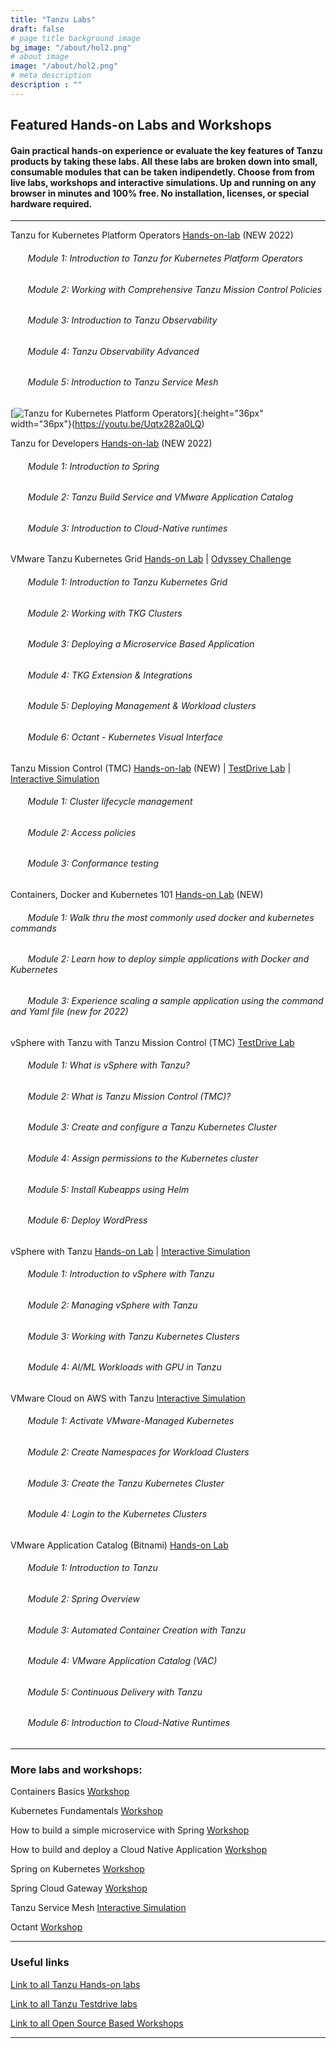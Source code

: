 ```yaml
---
title: "Tanzu Labs"
draft: false
# page title background image
bg_image: "/about/hol2.png"
# about image
image: "/about/hol2.png"
# meta description
description : ""
---
```


## Featured Hands-on Labs and Workshops 
#### Gain practical hands-on experience or evaluate the key features of Tanzu products by taking these labs. All these labs are broken down into small, consumable modules that can be taken indipendetly. Choose from from live labs, workshops and interactive simulations. Up and running on any browser in minutes and 100% free. No installation, licenses, or special hardware required.
---

Tanzu for Kubernetes Platform Operators [Hands-on-lab](https://labs.hol.vmware.com/HOL/catalogs/lab/10414) (NEW 2022)
###### &nbsp;&nbsp;&nbsp;&nbsp;&nbsp;&nbsp; Module 1: Introduction to Tanzu for Kubernetes Platform Operators
###### &nbsp;&nbsp;&nbsp;&nbsp;&nbsp;&nbsp; Module 2:	Working with Comprehensive Tanzu Mission Control Policies
###### &nbsp;&nbsp;&nbsp;&nbsp;&nbsp;&nbsp; Module 3:	Introduction to Tanzu Observability
###### &nbsp;&nbsp;&nbsp;&nbsp;&nbsp;&nbsp; Module 4:	Tanzu Observability Advanced
###### &nbsp;&nbsp;&nbsp;&nbsp;&nbsp;&nbsp; Module 5:	Introduction to Tanzu Service Mesh


[![Tanzu for Kubernetes Platform Operators](https://i.ytimg.com/vi/Uqtx282a0LQ/mqdefault.jpg)]{:height="36px" width="36px"}(https://youtu.be/Uqtx282a0LQ)



Tanzu for Developers [Hands-on-lab](https://labs.hol.vmware.com/HOL/catalogs/lab/10426) (NEW 2022)
###### &nbsp;&nbsp;&nbsp;&nbsp;&nbsp;&nbsp; Module 1: Introduction to Spring 
###### &nbsp;&nbsp;&nbsp;&nbsp;&nbsp;&nbsp; Module 2: Tanzu Build Service and VMware Application Catalog 
###### &nbsp;&nbsp;&nbsp;&nbsp;&nbsp;&nbsp; Module 3: Introduction to Cloud-Native runtimes

  
VMware Tanzu Kubernetes Grid [Hands-on Lab](https://labs.hol.vmware.com/HOL/catalogs/lab/10659) | [Odyssey Challenge](https://labs.hol.vmware.com/HOL/catalogs/lab/10667)
###### &nbsp;&nbsp;&nbsp;&nbsp;&nbsp;&nbsp; Module 1: Introduction to Tanzu Kubernetes Grid
###### &nbsp;&nbsp;&nbsp;&nbsp;&nbsp;&nbsp; Module 2: Working with TKG Clusters 	
###### &nbsp;&nbsp;&nbsp;&nbsp;&nbsp;&nbsp; Module 3:	Deploying a Microservice Based Application	
###### &nbsp;&nbsp;&nbsp;&nbsp;&nbsp;&nbsp; Module 4:	TKG Extension & Integrations 	
###### &nbsp;&nbsp;&nbsp;&nbsp;&nbsp;&nbsp; Module 5:	Deploying Management & Workload clusters
###### &nbsp;&nbsp;&nbsp;&nbsp;&nbsp;&nbsp; Module 6:	Octant - Kubernetes Visual Interface 


Tanzu Mission Control (TMC) [Hands-on-lab](https://labs.hol.vmware.com/HOL/catalogs/lab/10506) (NEW) | [TestDrive Lab](https://pathfinder.vmware.com/path/tanzu) | [Interactive Simulation](http://labs.hol.vmware.com/HOL/catalogs/lab/8516)
######     &nbsp;&nbsp;&nbsp;&nbsp;&nbsp;&nbsp; Module 1: Cluster lifecycle management
######     &nbsp;&nbsp;&nbsp;&nbsp;&nbsp;&nbsp; Module 2: Access policies
######     &nbsp;&nbsp;&nbsp;&nbsp;&nbsp;&nbsp; Module 3: Conformance testing


Containers, Docker and Kubernetes 101 [Hands-on Lab](https://labs.hol.vmware.com/HOL/catalogs/lab/10657) (NEW)
###### &nbsp;&nbsp;&nbsp;&nbsp;&nbsp;&nbsp; Module 1: Walk thru the most commonly used docker and kubernetes commands
###### &nbsp;&nbsp;&nbsp;&nbsp;&nbsp;&nbsp; Module 2: Learn how to deploy simple applications with Docker and Kubernetes
###### &nbsp;&nbsp;&nbsp;&nbsp;&nbsp;&nbsp; Module 3: Experience scaling a sample application using the command and Yaml file (new for 2022)

<!---update [Hands-on Lab](http://labs.hol.vmware.com/HOL/catalogs/lab/8087)_-->
<!--Checked with Kunal for Guided Demos | [Guided Demo 1](https://cloudcity.pathfinder.vmware.com/event-space/explore-demos/use-cases/application-transformation/demo/AppTraCPMK) | [Guided Demo 2](https://cloudcity.pathfinder.vmware.com/event-space/explore-demos/use-cases/application-transformation/demo/AppTraTMC)-->

vSphere with Tanzu with Tanzu Mission Control (TMC) [TestDrive Lab](https://pathfinder.vmware.com/path/tanzu_standard)
###### &nbsp;&nbsp;&nbsp;&nbsp;&nbsp;&nbsp; Module 1: What is vSphere with Tanzu?
###### &nbsp;&nbsp;&nbsp;&nbsp;&nbsp;&nbsp; Module 2: What is Tanzu Mission Control (TMC)?
###### &nbsp;&nbsp;&nbsp;&nbsp;&nbsp;&nbsp; Module 3: Create and configure a Tanzu Kubernetes Cluster
###### &nbsp;&nbsp;&nbsp;&nbsp;&nbsp;&nbsp; Module 4: Assign permissions to the Kubernetes cluster
###### &nbsp;&nbsp;&nbsp;&nbsp;&nbsp;&nbsp; Module 5: Install Kubeapps using Helm
###### &nbsp;&nbsp;&nbsp;&nbsp;&nbsp;&nbsp; Module 6: Deploy WordPress

vSphere with Tanzu [Hands-on Lab](https://www.vmwarelearningplatform.com/HOL/catalogs/lab/10402) | [Interactive Simulation](http://labs.hol.vmware.com/HOL/catalogs/lab/8897)
###### &nbsp;&nbsp;&nbsp;&nbsp;&nbsp;&nbsp; Module 1: Introduction to vSphere with Tanzu	
###### &nbsp;&nbsp;&nbsp;&nbsp;&nbsp;&nbsp; Module 2: Managing vSphere with Tanzu	
###### &nbsp;&nbsp;&nbsp;&nbsp;&nbsp;&nbsp; Module 3: Working with Tanzu Kubernetes Clusters	
###### &nbsp;&nbsp;&nbsp;&nbsp;&nbsp;&nbsp; Module 4: AI/ML Workloads with GPU in Tanzu

VMware Cloud on AWS with Tanzu [Interactive Simulation](https://labs.hol.vmware.com/HOL/catalogs/lab/8743)
###### &nbsp;&nbsp;&nbsp;&nbsp;&nbsp;&nbsp; Module 1: Activate VMware-Managed Kubernetes	
###### &nbsp;&nbsp;&nbsp;&nbsp;&nbsp;&nbsp; Module 2: Create Namespaces for Workload Clusters	 
###### &nbsp;&nbsp;&nbsp;&nbsp;&nbsp;&nbsp; Module 3: Create the Tanzu Kubernetes Cluster	
###### &nbsp;&nbsp;&nbsp;&nbsp;&nbsp;&nbsp; Module 4: Login to the Kubernetes Clusters


<!--checked with Kunal [Guided Demo](https://cloudcity.pathfinder.vmware.com/event-space/explore-demos/use-cases/application-transformation/demo/AppTraTAC)-->
VMware Application Catalog (Bitnami) [Hands-on Lab](https://labs.hol.vmware.com/HOL/catalogs/lab/10426) 
###### &nbsp;&nbsp;&nbsp;&nbsp;&nbsp;&nbsp; Module 1: Introduction to Tanzu
###### &nbsp;&nbsp;&nbsp;&nbsp;&nbsp;&nbsp; Module 2: Spring Overview
###### &nbsp;&nbsp;&nbsp;&nbsp;&nbsp;&nbsp; Module 3:	Automated Container Creation with Tanzu	
###### &nbsp;&nbsp;&nbsp;&nbsp;&nbsp;&nbsp; Module 4:	VMware Application Catalog (VAC)	
###### &nbsp;&nbsp;&nbsp;&nbsp;&nbsp;&nbsp; Module 5:	Continuous Delivery with Tanzu
###### &nbsp;&nbsp;&nbsp;&nbsp;&nbsp;&nbsp; Module 6:	Introduction to Cloud-Native Runtimes

---


### More labs and workshops:

Containers Basics [Workshop](https://tanzu.vmware.com/developer/workshops/lab-container-basics/)

Kubernetes Fundamentals [Workshop](https://tanzu.vmware.com/developer/workshops/lab-k8s-fundamentals/)

How to build a simple microservice with Spring [Workshop](https://tanzu.vmware.com/developer/workshops/lab-microservice/)

How to build and deploy a Cloud Native Application [Workshop](https://tanzu.vmware.com/developer/workshops/cnd-deploy-practices/)

Spring on Kubernetes [Workshop](https://tanzu.vmware.com/developer/workshops/spring-on-kubernetes/)

Spring Cloud Gateway [Workshop](https://tanzu.vmware.com/developer/workshops/lab-spring-gateway/)

Tanzu Service Mesh [Interactive Simulation](http://labs.hol.vmware.com/HOL/catalogs/lab/8509)

Octant [Workshop](https://tanzu.vmware.com/developer/workshops/lab-getting-started-with-octant/)

<!-- Check with Kunal. I don't think this link works
# VMware Tanzu Oberservability [Guided Demo](https://cloudcity.pathfinder.vmware.com/event-space/explore-demos/use-cases/application-transformation/demo/AppTraTOK)-->

---


### Useful links

[Link to all Tanzu Hands-on labs](https://labs.hol.vmware.com/HOL/catalogs/catalog/1886)

[Link to all Tanzu Testdrive labs](https://pathfinder.vmware.com/path/tanzu)

[Link to all Open Source Based Workshops](https://tanzu.vmware.com/developer/workshops/)


--------


